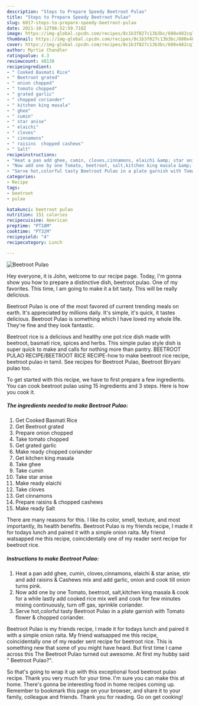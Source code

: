```yaml
---
description: "Steps to Prepare Speedy Beetroot Pulao"
title: "Steps to Prepare Speedy Beetroot Pulao"
slug: 6017-steps-to-prepare-speedy-beetroot-pulao
date: 2021-10-12T06:52:59.718Z
image: https://img-global.cpcdn.com/recipes/8c1b3f827c13b3bc/680x482cq70/beetroot-pulao-recipe-main-photo.jpg
thumbnail: https://img-global.cpcdn.com/recipes/8c1b3f827c13b3bc/680x482cq70/beetroot-pulao-recipe-main-photo.jpg
cover: https://img-global.cpcdn.com/recipes/8c1b3f827c13b3bc/680x482cq70/beetroot-pulao-recipe-main-photo.jpg
author: Myrtie Chandler
ratingvalue: 4.3
reviewcount: 48130
recipeingredient:
- " Cooked Basmati Rice"
- " Beetroot grated"
- " onion chopped"
- " tomato chopped"
- " grated garlic"
- " chopped coriander"
- " kitchen king masala"
- " ghee"
- " cumin"
- " star anise"
- " elaichi"
- " cloves"
- " cinnamons"
- " raisins  chopped cashews"
- " Salt"
recipeinstructions:
- "Heat a pan add ghee, cumin, cloves,cinnamons, elaichi &amp; star anise, stir and add raisins &amp; Cashews mix and add garlic, onion and cook till onion turns pink."
- "Now add one by one Tomato, beetroot, salt,kitchen king masala &amp; cook for a while lastly add cooked rice mix well and cook for few minutes mixing continuously, turn off gas, sprinkle coriander."
- "Serve hot,colorful tasty Beetroot Pulao in a plate garnish with Tomato flower &amp; chopped coriander."
categories:
- Recipe
tags:
- beetroot
- pulao

katakunci: beetroot pulao 
nutrition: 151 calories
recipecuisine: American
preptime: "PT18M"
cooktime: "PT32M"
recipeyield: "4"
recipecategory: Lunch

---
```



![Beetroot Pulao](https://img-global.cpcdn.com/recipes/8c1b3f827c13b3bc/680x482cq70/beetroot-pulao-recipe-main-photo.jpg)

Hey everyone, it is John, welcome to our recipe page. Today, I'm gonna show you how to prepare a distinctive dish, beetroot pulao. One of my favorites. This time, I am going to make it a bit tasty. This will be really delicious.

Beetroot Pulao is one of the most favored of current trending meals on earth. It's appreciated by millions daily. It's simple, it's quick, it tastes delicious. Beetroot Pulao is something which I have loved my whole life. They're fine and they look fantastic.

Beetroot rice is a delicious and healthy one pot rice dish made with beetroot, basmati rice, spices and herbs. This simple pulao style dish is super quick to make and calls for nothing more than pantry. BEETROOT PULAO RECIPE/BEETROOT RICE RECIPE-how to make beetroot rice recipe, beetroot pulao in tamil. See recipes for Beetroot Pulao, Beetroot Biryani pulao too.


To get started with this recipe, we have to first prepare a few ingredients. You can cook beetroot pulao using 15 ingredients and 3 steps. Here is how you cook it.

<!--inarticleads1-->

##### The ingredients needed to make Beetroot Pulao:

1. Get  Cooked Basmati Rice
1. Get  Beetroot grated
1. Prepare  onion chopped
1. Take  tomato chopped
1. Get  grated garlic
1. Make ready  chopped coriander
1. Get  kitchen king masala
1. Take  ghee
1. Take  cumin
1. Take  star anise
1. Make ready  elaichi
1. Take  cloves
1. Get  cinnamons
1. Prepare  raisins &amp; chopped cashews
1. Make ready  Salt


There are many reasons for this. I like its color, smell, texture, and most importantly, its health benefits. Beetroot Pulao is my friends recipe, I made it for todays lunch and paired it with a simple onion raita. My friend watsapped me this recipe, coincidentally one of my reader sent recipe for beetroot rice. 

<!--inarticleads2-->

##### Instructions to make Beetroot Pulao:

1. Heat a pan add ghee, cumin, cloves,cinnamons, elaichi &amp; star anise, stir and add raisins &amp; Cashews mix and add garlic, onion and cook till onion turns pink.
1. Now add one by one Tomato, beetroot, salt,kitchen king masala &amp; cook for a while lastly add cooked rice mix well and cook for few minutes mixing continuously, turn off gas, sprinkle coriander.
1. Serve hot,colorful tasty Beetroot Pulao in a plate garnish with Tomato flower &amp; chopped coriander.


Beetroot Pulao is my friends recipe, I made it for todays lunch and paired it with a simple onion raita. My friend watsapped me this recipe, coincidentally one of my reader sent recipe for beetroot rice. This is something new that some of you might have heard. But first time I came across this The Beetroot Pulao turned out awesome. At first my hubby said &#34; Beetroot Pulao?&#34;. 

So that's going to wrap it up with this exceptional food beetroot pulao recipe. Thank you very much for your time. I'm sure you can make this at home. There's gonna be interesting food in home recipes coming up. Remember to bookmark this page on your browser, and share it to your family, colleague and friends. Thank you for reading. Go on get cooking!
